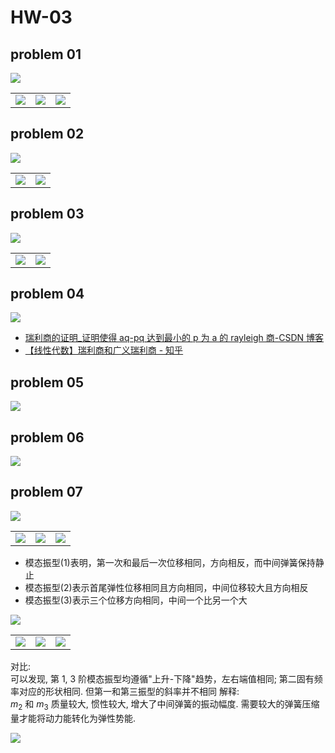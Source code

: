 # HW-03

## problem 01

![](HW-03-01.drawio.svg)

|                              |                              |                              |
| :--------------------------: | :--------------------------: | :--------------------------: |
| ![](figure/ques_03_01_1.png) | ![](figure/ques_03_01_2.png) | ![](figure/ques_03_01_3.png) |

## problem 02

![](HW-03-02.drawio.svg)

|                              |                              |
| :--------------------------: | :--------------------------: |
| ![](figure/ques_03_02_1.png) | ![](figure/ques_03_02_2.png) |

## problem 03

![](HW-03-03.drawio.svg)

|                              |                              |
| :--------------------------: | :--------------------------: |
| ![](figure/ques_03_03_1.png) | ![](figure/ques_03_03_2.png) |

## problem 04

![](HW-03-04.drawio.svg)

- [瑞利商的证明\_证明使得 aq-pq 达到最小的 p 为 a 的 rayleigh 商-CSDN 博客](https://blog.csdn.net/qq_35634966/article/details/121695814)
- [【线性代数】瑞利商和广义瑞利商 - 知乎](https://zhuanlan.zhihu.com/p/432080955)

## problem 05

![](HW-03-05.drawio.svg)

## problem 06

![](HW-03-06.drawio.svg)

## problem 07

![](HW-03-07.drawio.svg)

|                              |                              |                              |
| :--------------------------: | :--------------------------: | :--------------------------: |
| ![](figure/ques_03_07_1.png) | ![](figure/ques_03_07_2.png) | ![](figure/ques_03_07_3.png) |

- 模态振型(1)表明，第一次和最后一次位移相同，方向相反，而中间弹簧保持静止
- 模态振型(2)表示首尾弹性位移相同且方向相同，中间位移较大且方向相反
- 模态振型(3)表示三个位移方向相同，中间一个比另一个大

![](HW-03-07-x1.drawio.svg)

|                                 |                                 |                                 |
| :-----------------------------: | :-----------------------------: | :-----------------------------: |
| ![](figure/ques_03_07_x1_1.png) | ![](figure/ques_03_07_x1_2.png) | ![](figure/ques_03_07_x1_3.png) |

对比:  
可以发现, 第 1, 3 阶模态振型均遵循"上升-下降"趋势，左右端值相同; 第二固有频率对应的形状相同. 但第一和第三振型的斜率并不相同
解释:  
$m_2$ 和 $m_3$ 质量较大, 惯性较大, 增大了中间弹簧的振动幅度. 需要较大的弹簧压缩量才能将动力能转化为弹性势能.

![](HW-03-07-x2.drawio.svg)
